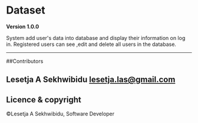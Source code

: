 # Dataset

**Version 1.0.0**

 System add user's data into database and display their information on log in.
 Registered users can see ,edit and delete all users in the database.

---
##Contributors

Lesetja A Sekhwibidu <lesetja.las@gmail.com>
---
## Licence & copyright
©Lesetja A Sekhwibidu, Software Developer
